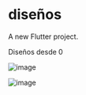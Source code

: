 # diseños

A new Flutter project.

Diseños desde 0

![image](https://user-images.githubusercontent.com/56771357/219220595-03c619d6-792a-4496-bf57-d07e64a4b5ef.png)


![image](https://user-images.githubusercontent.com/56771357/219220704-fa386b9d-acad-4b69-ae8f-1497fa67f25b.png)
